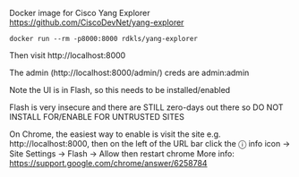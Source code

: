 Docker image for Cisco Yang Explorer https://github.com/CiscoDevNet/yang-explorer

```docker run --rm -p8000:8000 rdkls/yang-explorer```

Then visit http://localhost:8000

The admin (http://localhost:8000/admin/) creds are admin:admin

Note the UI is in Flash, so this needs to be installed/enabled

Flash is very insecure and there are STILL zero-days out there so DO NOT INSTALL FOR/ENABLE FOR UNTRUSTED SITES

On Chrome, the easiest way to enable is visit the site e.g. http://localhost:8000, then on the left of the URL bar click the ⓘ info icon -> Site Settings -> Flash -> Allow then restart chrome
More info: https://support.google.com/chrome/answer/6258784
